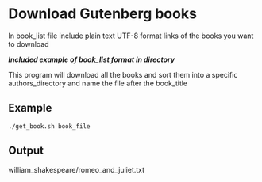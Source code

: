 # Download Gutenberg books 

In book_list file include plain text UTF-8 format links of the books you want to download

***Included example of book_list format in directory***


This program will download all the books and sort them into a specific authors_directory and name the file after the book_title

Example
---

```
./get_book.sh book_file

```

Output
---
william_shakespeare/romeo_and_juliet.txt





